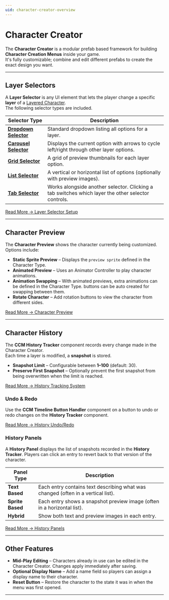 ```yaml
---
uid: character-creator-overview
---
```


# Character Creator

The **Character Creator** is a modular prefab based framework for building **Character Creation Menus** inside your game.  
It's fully customizable; combine and edit different prefabs to create the exact design you want.

---

## Layer Selectors

A **Layer Selector** is any UI element that lets the player change a specific **layer** of a [Layered Character](xref:layered-character-type).  
The following selector types are included.

| Selector Type | Description |
|----------|-------------|
| **[Dropdown Selector](xref:ccm-dropdown-layer-selector)** | Standard dropdown listing all options for a layer. |
| **[Carousel Selector](xref:ccm-carousel-layer-selector)** | Displays the current option with arrows to cycle left/right through other layer options. |
| **[Grid Selector](xref:ccm-grid-layer-selector)** | A grid of preview thumbnails for each layer option. |
| **[List Selector](xref:ccm-list-layer-selector)** | A vertical or horizontal list of options (optionally with preview images). |
| **[Tab Selector](xref:ccm-tab-layer-selector)** | Works alongside another selector. Clicking a tab switches which layer the other selector controls. |

[Read More → Layer Selector Setup](xref:ccm-layer-selector-setup)  

---

## Character Preview

The **Character Preview** shows the character currently being customized. Options include:

- **Static Sprite Preview** – Displays the `preview sprite` defined in the Character Type.
- **Animated Preview** – Uses an Animator Controller to play character animations.
- **Animation Swapping** – With animated previews, extra animations can be defined in the Character Type. buttons can be auto created for swapping between them.
- **Rotate Character** – Add rotation buttons to view the character from different sides.

[Read More → Character Preview](xref:ccm-character-preview)  

---

## Character History

The **CCM History Tracker** component records every change made in the Character Creator.  
Each time a layer is modified, a **snapshot** is stored.

- **Snapshot Limit** – Configurable between **1–100** (default: 30).  
- **Preserve First Snapshot** – Optionally prevent the first snapshot from being overwritten when the limit is reached.

[Read More → History Tracking System](xref:ccm-history-tracking-system)

### Undo & Redo

Use the **CCM Timeline Button Handler** component on a button to undo or redo changes on the **History Tracker** component.

[Read More → History Undo/Redo](xref:ccm-history-undo-redo)

### History Panels

A **History Panel** displays the list of snapshots recorded in the **History Tracker**. Players can click an entry to revert back to that version of the character.  

| Panel Type | Description |
|------------|-------------|
| **Text Based**   | Each entry contains text describing what was changed (often in a vertical list). |
| **Sprite Based** | Each entry shows a snapshot preview image (often in a horizontal list). |
| **Hybrid** | Show both text and preview images in each entry. |

[Read More → History Panels](xref:ccm-history-panels)

---

## Other Features

- **Mid-Play Editing** – Characters already in use can be edited in the Character Creator. Changes apply immediately after saving.  
- **Optional Display Name** – Add a name field so players can assign a display name to their character.  
- **Reset Button** – Restore the character to the state it was in when the menu was first opened.  

---
